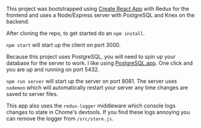 This project was bootstrapped using [Create React App](https://github.com/facebookincubator/create-react-app) with Redux for the frontend and uses a Node/Express server with PostgreSQL and Knex on the backend.

After cloning the repo, to get started do an `npm install`.

`npm start` will start up the client on port 3000.

Because this project uses PostgreSQL, you will need to spin up your database for the server to work. I like using [PostgreSQL.app](https://postgresapp.com/). One click and you are up and running on port 5432.

`npm run server` will start up the server on port 8081. The server uses `nodemon` which will automatically restart your server any time changes are saved to server files.

This app also uses the `redux-logger` middleware which console logs changes to state in Chome's devtools. If you find these logs annoying you can remove the logger from `/src/store.js`.
